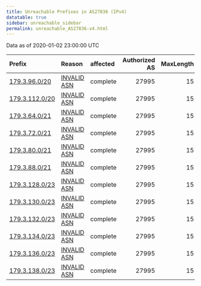 ```yaml
---
title: Unreachable Prefixes in AS27836 (IPv4)
datatable: true
sidebar: unreachable_sidebar
permalink: unreachable_AS27836-v4.html
---
```


Data as of 2020-01-02 23:00:00 UTC


<div class="datatable-begin"></div>

| Prefix                                                 | Reason                                                                                                | affected   |   Authorized AS |   MaxLength | Anchor                                         |   unreachable /24s |
|:-------------------------------------------------------|:------------------------------------------------------------------------------------------------------|:-----------|----------------:|------------:|:-----------------------------------------------|-------------------:|
| [179.3.96.0/20](https://stat.ripe.net/179.3.96.0/20)   | [INVALID ASN](https://rpki-validator.ripe.net/announcement-preview?asn=AS27836&prefix=179.3.96.0/20)  | complete   |           27995 |          15 | [LACNIC](unreachable_LACNIC_RPKI_Root-v4.html) |                 16 |
| [179.3.112.0/20](https://stat.ripe.net/179.3.112.0/20) | [INVALID ASN](https://rpki-validator.ripe.net/announcement-preview?asn=AS27836&prefix=179.3.112.0/20) | complete   |           27995 |          15 | [LACNIC](unreachable_LACNIC_RPKI_Root-v4.html) |                 16 |
| [179.3.64.0/21](https://stat.ripe.net/179.3.64.0/21)   | [INVALID ASN](https://rpki-validator.ripe.net/announcement-preview?asn=AS27836&prefix=179.3.64.0/21)  | complete   |           27995 |          15 | [LACNIC](unreachable_LACNIC_RPKI_Root-v4.html) |                  8 |
| [179.3.72.0/21](https://stat.ripe.net/179.3.72.0/21)   | [INVALID ASN](https://rpki-validator.ripe.net/announcement-preview?asn=AS27836&prefix=179.3.72.0/21)  | complete   |           27995 |          15 | [LACNIC](unreachable_LACNIC_RPKI_Root-v4.html) |                  8 |
| [179.3.80.0/21](https://stat.ripe.net/179.3.80.0/21)   | [INVALID ASN](https://rpki-validator.ripe.net/announcement-preview?asn=AS27836&prefix=179.3.80.0/21)  | complete   |           27995 |          15 | [LACNIC](unreachable_LACNIC_RPKI_Root-v4.html) |                  8 |
| [179.3.88.0/21](https://stat.ripe.net/179.3.88.0/21)   | [INVALID ASN](https://rpki-validator.ripe.net/announcement-preview?asn=AS27836&prefix=179.3.88.0/21)  | complete   |           27995 |          15 | [LACNIC](unreachable_LACNIC_RPKI_Root-v4.html) |                  8 |
| [179.3.128.0/23](https://stat.ripe.net/179.3.128.0/23) | [INVALID ASN](https://rpki-validator.ripe.net/announcement-preview?asn=AS27836&prefix=179.3.128.0/23) | complete   |           27995 |          15 | [LACNIC](unreachable_LACNIC_RPKI_Root-v4.html) |                  2 |
| [179.3.130.0/23](https://stat.ripe.net/179.3.130.0/23) | [INVALID ASN](https://rpki-validator.ripe.net/announcement-preview?asn=AS27836&prefix=179.3.130.0/23) | complete   |           27995 |          15 | [LACNIC](unreachable_LACNIC_RPKI_Root-v4.html) |                  2 |
| [179.3.132.0/23](https://stat.ripe.net/179.3.132.0/23) | [INVALID ASN](https://rpki-validator.ripe.net/announcement-preview?asn=AS27836&prefix=179.3.132.0/23) | complete   |           27995 |          15 | [LACNIC](unreachable_LACNIC_RPKI_Root-v4.html) |                  2 |
| [179.3.134.0/23](https://stat.ripe.net/179.3.134.0/23) | [INVALID ASN](https://rpki-validator.ripe.net/announcement-preview?asn=AS27836&prefix=179.3.134.0/23) | complete   |           27995 |          15 | [LACNIC](unreachable_LACNIC_RPKI_Root-v4.html) |                  2 |
| [179.3.136.0/23](https://stat.ripe.net/179.3.136.0/23) | [INVALID ASN](https://rpki-validator.ripe.net/announcement-preview?asn=AS27836&prefix=179.3.136.0/23) | complete   |           27995 |          15 | [LACNIC](unreachable_LACNIC_RPKI_Root-v4.html) |                  2 |
| [179.3.138.0/23](https://stat.ripe.net/179.3.138.0/23) | [INVALID ASN](https://rpki-validator.ripe.net/announcement-preview?asn=AS27836&prefix=179.3.138.0/23) | complete   |           27995 |          15 | [LACNIC](unreachable_LACNIC_RPKI_Root-v4.html) |                  2 |

<div class="datatable-end"></div>
